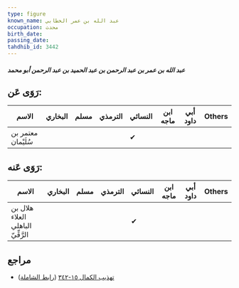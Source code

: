 ```yaml
---
type: figure
known_name: عبد الله بن عمر الخطابي
occupation: محدث
birth_date:
passing_date:
tahdhib_id: 3442
---
```

##### عبد الله بن عمر بن عبد الرحمن بن عبد الحميد بن عبد الرحمن أبو محمد

## رَوَى عَن:
| الاسم              | البخاري | مسلم | الترمذي | النسائي | ابن ماجه | أبي داود | Others |
| ------------------ | ------- | ---- | ------- | ------- | -------- | -------- | ------ |
| معتمر بن سُلَيْمان |         |      |         | ✔       |          |          |        |
## رَوَى عَنه:
| الاسم                             | البخاري | مسلم | الترمذي | النسائي | ابن ماجه | أبي داود | Others |
| --------------------------------- | ------- | ---- | ------- | ------- | -------- | -------- | ------ |
| هلال بن العلاء الباهلي الرَّقِّيّ |         |      |         | ✔       |          |          |        |
## مراجع
- [تهذيب الكمال ١٥-٣٤٢](obsidian://open?vault=Tahdhib-al-Kamal&file=Figures/٣٤٤٢-عبد%20الله%20بن%20عمر%20بن%20عبد%20الرحمن%20بن%20عبد%20الحميد%20بن%20عبد%20الرحمن%20أبو%20محمد) ([رابط الشاملة](https://shamela.ws/book/3722/7826))